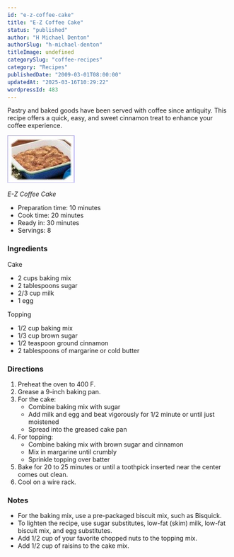```yaml
---
id: "e-z-coffee-cake"
title: "E-Z Coffee Cake"
status: "published"
author: "H Michael Denton"
authorSlug: "h-michael-denton"
titleImage: undefined
categorySlug: "coffee-recipes"
category: "Recipes"
publishedDate: "2009-03-01T08:00:00"
updatedAt: "2025-03-16T10:29:22"
wordpressId: 483
---
```


Pastry and baked goods have been served with coffee since antiquity. This recipe offers a quick, easy, and sweet cinnamon treat to enhance your coffee experience.

![E-Z Coffee Cake](e-z-coffee-cake.jpg)

*E-Z Coffee Cake*

-   Preparation time: 10 minutes
-   Cook time: 20 minutes
-   Ready in: 30 minutes
-   Servings: 8

### Ingredients

Cake

-   2 cups baking mix
-   2 tablespoons sugar
-   2/3 cup milk
-   1 egg

Topping

-   1/2 cup baking mix
-   1/3 cup brown sugar
-   1/2 teaspoon ground cinnamon
-   2 tablespoons of margarine or cold butter

### Directions

1.  Preheat the oven to 400 F.
2.  Grease a 9-inch baking pan.
3.  For the cake:
    -   Combine baking mix with sugar
    -   Add milk and egg and beat vigorously for 1/2 minute or until just moistened
    -   Spread into the greased cake pan
4.  For topping:
    -   Combine baking mix with brown sugar and cinnamon
    -   Mix in margarine until crumbly
    -   Sprinkle topping over batter
5.  Bake for 20 to 25 minutes or until a toothpick inserted near the center comes out clean.
6.  Cool on a wire rack.

### Notes

-   For the baking mix, use a pre-packaged biscuit mix, such as Bisquick.
-   To lighten the recipe, use sugar substitutes, low-fat (skim) milk, low-fat biscuit mix, and egg substitutes.
-   Add 1/2 cup of your favorite chopped nuts to the topping mix.
-   Add 1/2 cup of raisins to the cake mix.
